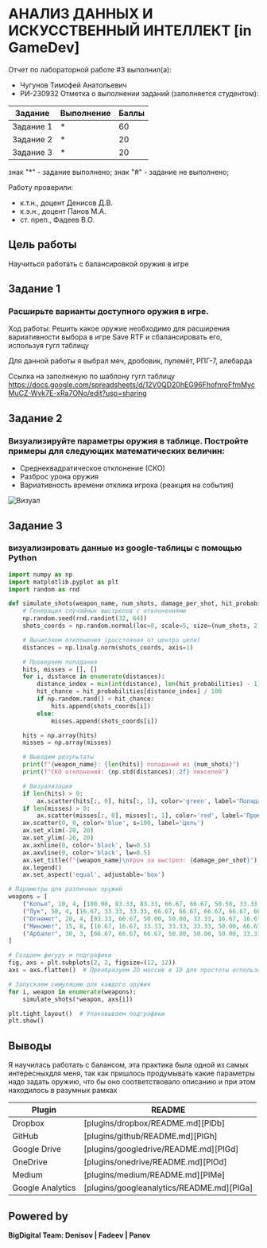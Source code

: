 # АНАЛИЗ ДАННЫХ И ИСКУССТВЕННЫЙ ИНТЕЛЛЕКТ [in GameDev]
Отчет по лабораторной работе #3 выполнил(а):
- Чугунов Тимофей Анатольевич
- РИ-230932
Отметка о выполнении заданий (заполняется студентом):

| Задание | Выполнение | Баллы |
| ------ | ------ | ------ |
| Задание 1 | * | 60 |
| Задание 2 | * | 20 |
| Задание 3 | * | 20 |

знак "*" - задание выполнено; знак "#" - задание не выполнено;

Работу проверили:
- к.т.н., доцент Денисов Д.В.
- к.э.н., доцент Панов М.А.
- ст. преп., Фадеев В.О.

## Цель работы
Научиться работать с балансировкой оружия в игре 

## Задание 1
### Расширьте варианты доступного оружия в игре.
Ход работы:
Решить какое оружие необходимо для расширения вариативности выбора в игре Save RTF и сбалансировать его, используя гугл таблицу

Для данной работы я выбрал меч, дробовик, пулемёт, РПГ-7, алебарда

Ссылка на заполненую по шаблону гугл таблицу
https://docs.google.com/spreadsheets/d/12V0QD20hEG96FhofnroFfmMycMuCZ-Wvk7E-xRa7ONo/edit?usp=sharing

## Задание 2
### Визуализируйте параметры оружия в таблице. Постройте примеры для следующих математических величин:
- Среднеквадратическое отклонение (СКО)
- Разброс урона оружия
- Вариативность времени отклика игрока (реакция на события)

![Визуал](https://github.com/user-attachments/assets/efefc9ac-c3cf-4bc5-8b7e-af62f5dbf3dc)





## Задание 3
### визуализировать данные из google-таблицы с помощью Python 
```py
import numpy as np
import matplotlib.pyplot as plt
import random as rnd

def simulate_shots(weapon_name, num_shots, damage_per_shot, hit_probabilities, ax):
    # Генерация случайных выстрелов с отклонениями
    np.random.seed(rnd.randint(32, 64))
    shots_coords = np.random.normal(loc=0, scale=5, size=(num_shots, 2))

    # Вычисляем отклонения (расстояния от центра цели)
    distances = np.linalg.norm(shots_coords, axis=1)

    # Проверяем попадания
    hits, misses = [], []
    for i, distance in enumerate(distances):
        distance_index = min(int(distance), len(hit_probabilities) - 1)
        hit_chance = hit_probabilities[distance_index] / 100
        if np.random.rand() < hit_chance:
            hits.append(shots_coords[i])
        else:
            misses.append(shots_coords[i])

    hits = np.array(hits)
    misses = np.array(misses)

    # Выводим результаты
    print(f"{weapon_name}: {len(hits)} попаданий из {num_shots}")
    print(f"СКО отклонений: {np.std(distances):.2f} пикселей")

    # Визуализация
    if len(hits) > 0:
        ax.scatter(hits[:, 0], hits[:, 1], color='green', label='Попадания')
    if len(misses) > 0:
        ax.scatter(misses[:, 0], misses[:, 1], color='red', label='Промахи')
    ax.scatter(0, 0, color='blue', s=100, label='Цель')
    ax.set_xlim(-20, 20)
    ax.set_ylim(-20, 20)
    ax.axhline(0, color='black', lw=0.5)
    ax.axvline(0, color='black', lw=0.5)
    ax.set_title(f"{weapon_name}\nУрон за выстрел: {damage_per_shot}")
    ax.legend()
    ax.set_aspect('equal', adjustable='box')

# Параметры для различных оружий
weapons = [
    ("Копье", 10, 4, [100.00, 83.33, 83.33, 66.67, 66.67, 50.50, 33.33, 33.33, 00.00]),
    ("Лук", 50, 4, [16.67, 33.33, 33.33, 66.67, 66.67, 66.67, 66.67, 66.67, 83.33, 83.33]),
    ("Огнемет", 20, 4, [83.33, 66.67, 50.00, 50.00, 33.33, 16.67, 16.67]),
    ("Миномет", 15, 8, [16.67, 16.67, 33.33, 33.33, 33.33, 50.00, 66.67, 50.00, 83.33, 100.00, 100.00]),
    ("Арбалет", 30, 3, [66.67, 66.67, 66.67, 50.00, 50.00, 50.00, 33.33, 33.33])
]

# Создаем фигуру и подграфики
fig, axs = plt.subplots(2, 2, figsize=(12, 12))
axs = axs.flatten()  # Преобразуем 2D массив в 1D для простоты использования

# Запускаем симуляцию для каждого оружия
for i, weapon in enumerate(weapons):
    simulate_shots(*weapon, axs[i])

plt.tight_layout()  # Упаковываем подграфики
plt.show()

```

## Выводы

Я научилась работать с балансом, эта практика была одной из самых интересныхдля меня, так как пришлось продумывать какие параметры надо задать оружию, что бы оно соответствовало описанию и при этом находилось в разумных рамках 

| Plugin | README |
| ------ | ------ |
| Dropbox | [plugins/dropbox/README.md][PlDb] |
| GitHub | [plugins/github/README.md][PlGh] |
| Google Drive | [plugins/googledrive/README.md][PlGd] |
| OneDrive | [plugins/onedrive/README.md][PlOd] |
| Medium | [plugins/medium/README.md][PlMe] |
| Google Analytics | [plugins/googleanalytics/README.md][PlGa] |

## Powered by

**BigDigital Team: Denisov | Fadeev | Panov**
